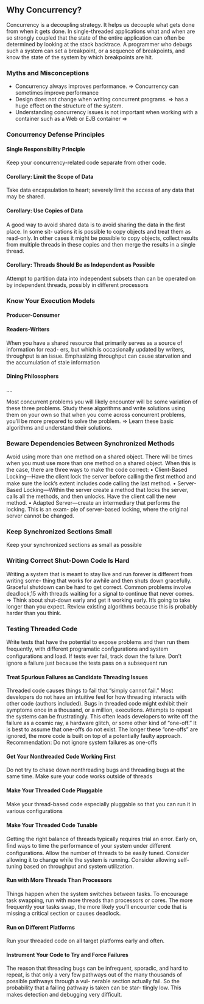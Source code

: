 ## Why Concurrency?
Concurrency is a decoupling strategy. It helps us decouple what gets done from when it
gets done. In single-threaded applications what and when are so strongly coupled that the
state of the entire application can often be determined by looking at the stack backtrace. A
programmer who debugs such a system can set a breakpoint, or a sequence of breakpoints,
and know the state of the system by which breakpoints are hit.

### Myths and Misconceptions
- Concurrency always improves performance. => Concurrency can sometimes improve performance
- Design does not change when writing concurrent programs. => has a
huge effect on the structure of the system.
- Understanding concurrency issues is not important when working with a container
such as a Web or EJB container => 
### Concurrency Defense Principles
#### Single Responsibility Principle
Keep your concurrency-related code separate from other code.
#### Corollary: Limit the Scope of Data
Take data encapsulation to heart; severely limit the access of any
data that may be shared.
#### Corollary: Use Copies of Data
A good way to avoid shared data is to avoid sharing the data in the ﬁrst place. In some sit-
uations it is possible to copy objects and treat them as read-only. In other cases it might be
possible to copy objects, collect results from multiple threads in these copies and then
merge the results in a single thread.
#### Corollary: Threads Should Be as Independent as Possible
Attempt to partition data into independent subsets than can be
operated on by independent threads, possibly in different processors

### Know Your Execution Models
#### Producer-Consumer
#### Readers-Writers
When you have a shared resource that primarily serves as a source of information for read-
ers, but which is occasionally updated by writers, throughput is an issue. Emphasizing
throughput can cause starvation and the accumulation of stale information
#### Dining Philosophers
....

Most concurrent problems you will likely encounter will be some variation of these
three problems. Study these algorithms and write solutions using them on your own so
that when you come across concurrent problems, you’ll be more prepared to solve the
problem.
=> Learn these basic algorithms and understand their solutions.
### Beware Dependencies Between Synchronized Methods
Avoid using more than one method on a shared object.
There will be times when you must use more than one method on a shared object.
When this is the case, there are three ways to make the code correct:
• Client-Based Locking—Have the client lock the server before calling the ﬁrst
method and make sure the lock’s extent includes code calling the last method.
• Server-Based Locking—Within the server create a method that locks the server, calls
all the methods, and then unlocks. Have the client call the new method.
• Adapted Server—create an intermediary that performs the locking. This is an exam-
ple of server-based locking, where the original server cannot be changed.
### Keep Synchronized Sections Small
Keep your synchronized sections as small as possible
### Writing Correct Shut-Down Code Is Hard
Writing a system that is meant to stay live and run forever is different from writing some-
thing that works for awhile and then shuts down gracefully.
Graceful shutdown can be hard to get correct. Common problems involve deadlock,15
with threads waiting for a signal to continue that never comes.
=> Think about shut-down early and get it working early. It’s going to
take longer than you expect. Review existing algorithms because this is probably harder
than you think.
### Testing Threaded Code
Write tests that have the potential to expose problems and then
run them frequently, with different programatic conﬁgurations and system conﬁgurations
and load. If tests ever fail, track down the failure. Don’t ignore a failure just because the
tests pass on a subsequent run
#### Treat Spurious Failures as Candidate Threading Issues
Threaded code causes things to fail that “simply cannot fail.” Most developers do not have
an intuitive feel for how threading interacts with other code (authors included). Bugs in
threaded code might exhibit their symptoms once in a thousand, or a million, executions.
Attempts to repeat the systems can be frustratingly. This often leads developers to write off
the failure as a cosmic ray, a hardware glitch, or some other kind of “one-off.” It is best to
assume that one-offs do not exist. The longer these “one-offs” are ignored, the more code
is built on top of a potentially faulty approach.
Recommendation: Do not ignore system failures as one-offs
#### Get Your Nonthreaded Code Working First
Do not try to chase down nonthreading bugs and threading bugs
at the same time. Make sure your code works outside of threads
#### Make Your Threaded Code Pluggable
Make your thread-based code especially pluggable so that you
can run it in various conﬁgurations
#### Make Your Threaded Code Tunable
Getting the right balance of threads typically requires trial an error. Early on, ﬁnd ways to
time the performance of your system under different conﬁgurations. Allow the number of threads to be easily tuned. Consider allowing it to change while the system is running.
Consider allowing self-tuning based on throughput and system utilization.
#### Run with More Threads Than Processors
Things happen when the system switches between tasks. To encourage task swapping, run
with more threads than processors or cores. The more frequently your tasks swap, the more
likely you’ll encounter code that is missing a critical section or causes deadlock.
#### Run on Different Platforms
Run your threaded code on all target platforms early and often.
#### Instrument Your Code to Try and Force Failures
The reason that threading bugs can be infrequent, sporadic, and hard to repeat, is that
only a very few pathways out of the many thousands of possible pathways through a vul-
nerable section actually fail. So the probability that a failing pathway is taken can be star-
tlingly low. This makes detection and debugging very difﬁcult.

